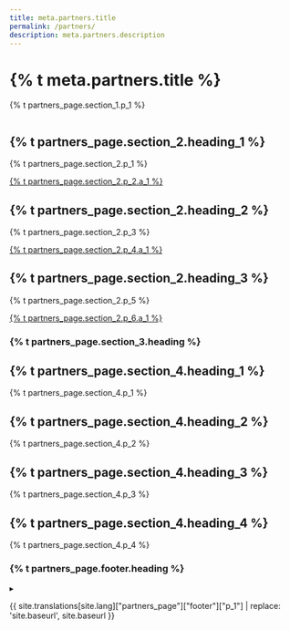 ```yaml
---
title: meta.partners.title
permalink: /partners/
description: meta.partners.description
---
```


<div class="bg-navy">
  <div class="container cntnr-wide px2 flex flex-center flex-justify">
    <div class="sm-col-8 py3 sm-py4">
      <h1 class="mt0 mb1 white">
        {% t meta.partners.title %}
      </h1>
      <p class="mb0 white fs-20p">
        {% t partners_page.section_1.p_1 %}
      </p>
    </div>
    <div class="sm-show sm-col-3 center">
      <img alt="" src="{{ '/assets/img/dev-landing.png' | relative_url }}" style="max-width:80%;">
    </div>
  </div>
</div>

<div class="bg-white">
  <div class="container cntnr-wide px2 pt4 pb2">
    <div class="clearfix mxn3">
      <div class="sm-col sm-col-4 px3">
        <h2 class="mt0 mb2 pb2 gray border-bottom border-light-blue" markdown="1">
          {% t partners_page.section_2.heading_1 %}
        </h2>
        <p class="mb3">
          {% t partners_page.section_2.p_1 %}
        </p>
        <p>
          <a href="{{ '/partners/why-login-gov/' | relative_url }}" class="btn btn-primary btn-wide mb2">
            {% t partners_page.section_2.p_2.a_1 %}
          </a>
        </p>
      </div>
      <div class="sm-col sm-col-4 px3">
        <h2 class="mt0 mb2 pb2 gray border-bottom border-light-blue" markdown="1">
          {% t partners_page.section_2.heading_2 %}
        </h2>
        <p class="mb3">
          {% t partners_page.section_2.p_3 %}
        </p>
        <p>
          <a href="{{ '/partners/why-login-gov/' | relative_url }}" class="btn btn-primary btn-wide mb2">
            {% t partners_page.section_2.p_4.a_1 %}
          </a>
        </p>
      </div>
      <div class="sm-col sm-col-4 px3">
        <h2 class="mt0 mb2 pb2 gray border-bottom border-light-blue" markdown="1">
          {% t partners_page.section_2.heading_3 %}
        </h2>
        <p class="mb3">
          {% t partners_page.section_2.p_5 %}
        </p>
        <p>
          <a href="{{ '/playbook/implementation/' | relative_url }}" class="btn btn-primary btn-wide mb2">
            {% t partners_page.section_2.p_6.a_1 %}
          </a>
        </p>
      </div>
    </div>
  </div>
</div>
<div class="bg-white">
  <div class="container cntnr-wide px2 py3 center">
    <h3 class="inline align-middle gray border-bottom border-light-blue">{% t partners_page.section_3.heading %}</h3>
  </div>
</div>
<div class="bg-white">
  <div class="container cntnr-wide px2 pt4 pb2">
    <div class="clearfix mxn3">
      <div class="sm-col sm-col-6 px3">
        <h2 class="mt0 mb2 pb2" markdown="1">
          {% t partners_page.section_4.heading_1 %}
        </h2>
        <p class="mb3">
          {% t partners_page.section_4.p_1 %}
        </p>
      </div>
      <div class="sm-col sm-col-6 px3">
        <h2 class="mt0 mb2 pb2" markdown="1">
          {% t partners_page.section_4.heading_2 %}
        </h2>
        <p class="mb3">
          {% t partners_page.section_4.p_2 %}
        </p>
      </div>
    </div>
  </div>
</div>
<div class="bg-white">
  <div class="container cntnr-wide px2 pt4 pb2">
    <div class="clearfix mxn3">
      <div class="sm-col sm-col-6 px3">
        <h2 class="mt0 mb2 pb2" markdown="1">
          {% t partners_page.section_4.heading_3 %}
        </h2>
        <p class="mb3">
          {% t partners_page.section_4.p_3 %}
        </p>
      </div>
      <div class="sm-col sm-col-6 px3">
        <h2 class="mt0 mb2 pb2" markdown="1">
          {% t partners_page.section_4.heading_4 %}
        </h2>
        <p class="mb3">
          {% t partners_page.section_4.p_4 %}
        </p>
      </div>
    </div>
  </div>
</div>
<div class="bg-lightest-blue">
  <div class="container cntnr-wide px2 py3 center">
    <h3 class="inline align-middle">{% t partners_page.footer.heading %}</h3>
    <span class="inline-block sm-px1 h1 blue align-middle line-height-1">▸</span>
    <p class="m0 fs-20p inline align-middle" markdown="1">
      {{ site.translations[site.lang]["partners_page"]["footer"]["p_1"] | replace: 'site.baseurl', site.baseurl }}
    </p>
  </div>
</div>